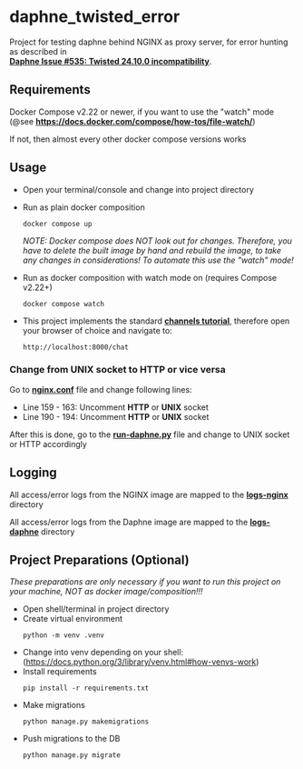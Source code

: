 # daphne_twisted_error
Project for testing daphne behind NGINX as proxy server, for error hunting as described in  
[**Daphne Issue #535: Twisted 24.10.0 incompatibility**](https://github.com/django/daphne/issues/535).

## Requirements

Docker Compose v2.22 or newer, if you want to use the "watch" mode  
(@see **https://docs.docker.com/compose/how-tos/file-watch/**)

If not, then almost every other docker compose versions works

## Usage

- Open your terminal/console and change into project directory
- Run as plain docker composition
  ```shell
  docker compose up
  ```
  *NOTE: Docker compose does NOT look out for changes. Therefore, you have to delete the built image by hand and rebuild the image, to take any changes in considerations! To automate this use the "watch" mode!*

- Run as docker composition with watch mode on (requires Compose v2.22+)
  ```shell
  docker compose watch
  ```
  
- This project implements the standard [**channels tutorial**](https://channels.readthedocs.io/en/latest/tutorial/index.html), therefore open your browser of choice and navigate to:
  ```
  http://localhost:8000/chat
  ```

### Change from UNIX socket to HTTP or vice versa

Go to [**nginx.conf**](resources/nginx.conf) file and change following lines:
  - Line 159 - 163: Uncomment **HTTP** or **UNIX** socket
  - Line 190 - 194: Uncomment **HTTP** or **UNIX** socket

After this is done, go to the [**run-daphne.py**](run-daphne.py) file and change to UNIX socket or HTTP accordingly

## Logging

All access/error logs from the NGINX image are mapped to the [**logs-nginx**](logs-nginx) directory

All access/error logs from the Daphne image are mapped to the [**logs-daphne**](logs-daphne) directory

## Project Preparations (Optional)

*These preparations are only necessary if you want to run this project on your machine, NOT as docker image/composition!!!*

- Open shell/terminal in project directory
- Create virtual environment
    ```shell
    python -m venv .venv
    ```
- Change into venv depending on your shell: (https://docs.python.org/3/library/venv.html#how-venvs-work)
- Install requirements
    ```shell
    pip install -r requirements.txt
    ```
- Make migrations
    ```shell
    python manage.py makemigrations
    ```
- Push migrations to the DB
    ```shell
    python manage.py migrate
    ```
